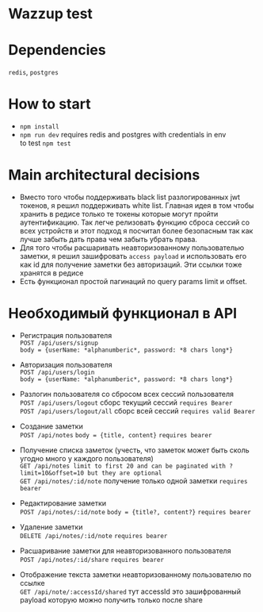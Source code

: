 # Wazzup test
# Dependencies
`redis`, `postgres`
# How to start

* `npm install`
* `npm run dev` requires redis and postgres with credentials in env\
to test `npm test`

# Main architectural decisions
* Вместо того чтобы поддерживать black list разлогированных jwt токенов, я решил поддерживать white list. Главная идея в том чтобы хранить в редисе только те токены которые могут пройти аутентификацию. Так легче релизовать функцию сброса сессий со всех устройств и этот подход я посчитал более безопасным так как лучше забыть дать права чем забыть убрать права.
* Для того чтобы расшаривать неавторизованному пользователью заметки, я решил зашифровать `access payload` и использовать его как id для получение заметки без авторизаций. Эти ссылки тоже хранятся в редисе
* Есть функционал простой пагинаций по query params limit и offset.


# Необходимый функционал в API
* Регистрация пользователя\
`POST /api/users/signup`\
`body = {userName: *alphanumberic*, password: *8 chars long*}`

* Авторизация пользователя\
`POST /api/users/login`\
`body = {userName: *alphanumberic*, password: *8 chars long*}`

* Разлогин пользователя со сбросом всех сессий пользователя\
`POST /api/users/logout` сборс текущий сессий `requires Bearer`\
`POST /api/users/logout/all` сборс всей сессий `requires valid Bearer`
* Создание заметки\
`POST /api/notes` `body = {title, content}` `requires bearer`

* Получение списка заметок (учесть, что заметок может быть сколь угодно много у каждого пользователя)\
`GET /api/notes limit to first 20 and can be paginated with ?limit=10&offset=10 but they are optional`\
`GET /api/notes/:id/note` получение только одной заметки
`requires bearer`

* Редактирование заметки\
`POST /api/notes/:id/note` `body = {title?, content?}` `requires bearer`
* Удаление заметки\
`DELETE /api/notes/:id/note` `requires bearer`
* Расшаривание заметки для неавторизованного пользователя\
`POST /api/notes/:id/share` `requires bearer`
* Отображение текста заметки неавторизованному пользователю по ссылке\
`GET /api/note/:accessId/shared` тут accessId это зашифрованный payload которую можно получить только после share
       
